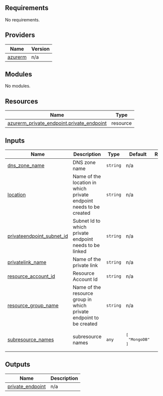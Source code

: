 <!-- BEGIN_TF_DOCS -->
## Requirements

No requirements.

## Providers

| Name | Version |
|------|---------|
| <a name="provider_azurerm"></a> [azurerm](#provider\_azurerm) | n/a |

## Modules

No modules.

## Resources

| Name | Type |
|------|------|
| [azurerm_private_endpoint.private_endpoint](https://registry.terraform.io/providers/hashicorp/azurerm/latest/docs/resources/private_endpoint) | resource |

## Inputs

| Name | Description | Type | Default | Required |
|------|-------------|------|---------|:--------:|
| <a name="input_dns_zone_name"></a> [dns\_zone\_name](#input\_dns\_zone\_name) | DNS zone name | `string` | n/a | yes |
| <a name="input_location"></a> [location](#input\_location) | Name of the location in which private endpoint needs to be created | `string` | n/a | yes |
| <a name="input_privateendpoint_subnet_id"></a> [privateendpoint\_subnet\_id](#input\_privateendpoint\_subnet\_id) | Subnet Id to which private endpoint needs to be linked | `string` | n/a | yes |
| <a name="input_privatelink_name"></a> [privatelink\_name](#input\_privatelink\_name) | Name of the private link | `string` | n/a | yes |
| <a name="input_resource_account_id"></a> [resource\_account\_id](#input\_resource\_account\_id) | Resource Account Id | `string` | n/a | yes |
| <a name="input_resource_group_name"></a> [resource\_group\_name](#input\_resource\_group\_name) | Name of the resource group in which private endpoint to be created | `string` | n/a | yes |
| <a name="input_subresource_names"></a> [subresource\_names](#input\_subresource\_names) | subresource names | `any` | <pre>[<br>  "MongoDB"<br>]</pre> | no |

## Outputs

| Name | Description |
|------|-------------|
| <a name="output_private_endpoint"></a> [private\_endpoint](#output\_private\_endpoint) | n/a |
<!-- END_TF_DOCS -->